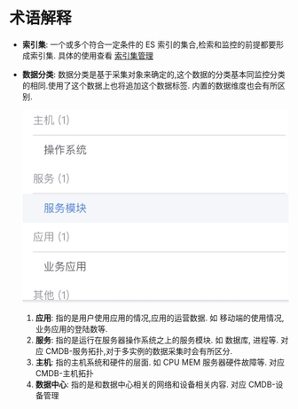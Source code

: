 # 术语解释

* **索引集**: 一个或多个符合一定条件的 ES 索引的集合,检索和监控的前提都要形成索引集. 具体的使用查看 [索引集管理](../functions/manager/index_es.md)

* **数据分类**: 数据分类是基于采集对象来确定的,这个数据的分类基本同监控分类的相同.使用了这个数据上也将追加这个数据标签. 内置的数据维度也会有所区别.

    ![-w2020](media/15774260466296.jpg)

    1. **应用**:  指的是用户使用应用的情况,应用的运营数据. 如 移动端的使用情况, 业务应用的登陆数等.
    2. **服务**:  指的是运行在服务器操作系统之上的服务模块. 如 数据库, 进程等. 对应 CMDB-服务拓扑,对于多实例的数据采集时会有所区分.
    3. **主机**:  指的主机系统和硬件的层面. 如 CPU MEM 服务器硬件故障等. 对应 CMDB-主机拓扑
    4. **数据中心**: 指的是和数据中心相关的网络和设备相关内容. 对应 CMDB-设备管理
